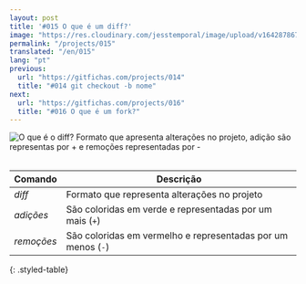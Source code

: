 ```yaml
---
layout: post
title: '#015 O que é um diff?'
image: "https://res.cloudinary.com/jesstemporal/image/upload/v1642878672/gitfichas/pt/015/thumbnail_n0fvo0.jpg"
permalink: "/projects/015"
translated: "/en/015"
lang: "pt"
previous:
  url: "https://gitfichas.com/projects/014"
  title: "#014 git checkout -b nome"
next:
  url: "https://gitfichas.com/projects/016"
  title: "#016 O que é um fork?"
---
```


<img alt="O que é o diff? Formato que apresenta alterações no projeto, adição são representas por + e remoções representadas por -" src="https://res.cloudinary.com/jesstemporal/image/upload/v1642878673/gitfichas/pt/015/full_fn95xg.jpg"><br><br>

| Comando | Descrição |
|---------|-----------|
| _diff_ | Formato que representa alterações no projeto |
| _adições_ | São coloridas em verde e representadas por um mais (`+`) |
| _remoções_ | São coloridas em vermelho e representadas por um menos (`-`) |
{: .styled-table}

